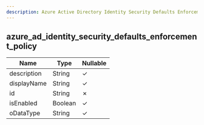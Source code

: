 ```yaml
---
description: Azure Active Directory Identity Security Defaults Enforcement Policy
---
```

azure_ad_identity_security_defaults_enforcement_policy
------------------------------------------------------

| **Name**    | **Type** | **Nullable** |
| ----------- | -------- | ------------ |
| description | String   | &check;      |
| displayName | String   | &check;      |
| id          | String   | &cross;      |
| isEnabled   | Boolean  | &check;      |
| oDataType   | String   | &check;      |
